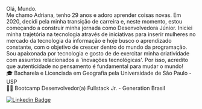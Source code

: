 Olá, Mundo. <br/>
Me chamo Adriana, tenho 29 anos e adoro aprender coisas novas. Em  2020, decidi pela minha transição de carreira e, neste momento, estou começando a construir minha jornada como Desenvolvedora Júnior. Iniciei minha trajetória na tecnologia através de iniciativas para inserir mulheres no mercado da tecnologia da informação e hoje busco o aprendizado constante, com o objetivo de crescer dentro do mundo da programação. <br>
Sou apaixonada por tecnologia e gosto de de exercitar minha criatividade com assuntos relacionados a 'inovações tecnológicas'. Por isso, acredito que autenticidade no pensamento é fundamental para mudar o mundo!
<br/>
🎓 Bacharela e Licenciada em Geografia pela Universidade de São Paulo - USP 
<br/>
👩‍🚀 Bootcamp Desenvolvedor(a) Fullstack Jr. - Generation Brasil

[![Linkedin Badge](https://img.shields.io/badge/-LinkedIn-blue?style=flat-square&logo=Linkedin&logoColor=white&link=https://www.linkedin.com/in/carolinedasmerces/)](https://www.linkedin.com/in/adrianacirelli/)
<!--
**Adrici/Adrici** is a ✨ _special_ ✨ repository because its `README.md` (this file) appears on your GitHub profile.

Here are some ideas to get you started:

- 🔭 I’m currently working on ...
- 🌱 I’m currently learning ...
- 👯 I’m looking to collaborate on ...
- 🤔 I’m looking for help with ...
- 💬 Ask me about ...
- 📫 How to reach me: ...
- 😄 Pronouns: ...
- ⚡ Fun fact: ...
-->
